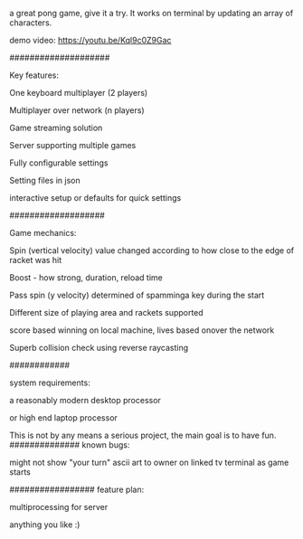 a great pong game, give it a try. 
It works on terminal by updating
an array of characters.

demo video:
https://youtu.be/Kql9c0Z9Gac

####################

Key features:

One keyboard multiplayer (2 players)

Multiplayer over network (n players)

Game streaming solution

Server supporting multiple games

Fully configurable settings

Setting files in json

interactive setup or defaults for quick settings 

###################

Game mechanics:

Spin (vertical velocity) value changed according to how close to the edge of racket was hit

Boost - how strong, duration, reload time

Pass spin (y velocity) determined of spamminga key during the start

Different size of playing area and rackets supported

score based winning on local machine, lives based onover the network

Superb collision check using reverse raycasting

############

system requirements:

a reasonably modern desktop processor

or high end laptop processor

This is not by any means a serious project,
the main goal is to have fun.
##############
known bugs:

might not show "your turn" ascii art to
owner on linked tv terminal as game starts

#################
feature plan:

multiprocessing for server

anything you like :)




